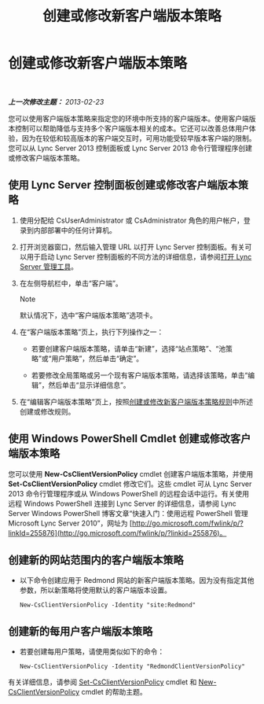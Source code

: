 ﻿---
title: 创建或修改新客户端版本策略
TOCTitle: 创建或修改新客户端版本策略
ms:assetid: 4be6e449-aa82-4b46-abb1-d31281573a72
ms:mtpsurl: https://technet.microsoft.com/zh-cn/library/JJ898476(v=OCS.15)
ms:contentKeyID: 52061017
ms.date: 05/19/2016
mtps_version: v=OCS.15
ms.translationtype: HT
---

# 创建或修改新客户端版本策略

 

_**上一次修改主题：** 2013-02-23_

您可以使用客户端版本策略来指定您的环境中所支持的客户端版本。使用客户端版本控制可以帮助降低与支持多个客户端版本相关的成本。它还可以改善总体用户体验，因为在较低和较高版本的客户端交互时，可用功能受较早版本客户端的限制。您可以从 Lync Server 2013 控制面板或 Lync Server 2013 命令行管理程序创建或修改客户端版本策略。

## 使用 Lync Server 控制面板创建或修改客户端版本策略

1.  使用分配给 CsUserAdministrator 或 CsAdministrator 角色的用户帐户，登录到内部部署中的任何计算机。

2.  打开浏览器窗口，然后输入管理 URL 以打开 Lync Server 控制面板。有关可以用于启动 Lync Server 控制面板的不同方法的详细信息，请参阅[打开 Lync Server 管理工具](lync-server-2013-open-lync-server-administrative-tools.md)。

3.  在左侧导航栏中，单击“客户端”。
    
    > [!NOTE]  
    > 默认情况下，选中“客户端版本策略”选项卡。
    


4.  在“客户端版本策略”页上，执行下列操作之一：
    
      - 若要创建客户端版本策略，请单击“新建”，选择“站点策略”、“池策略”或“用户策略”，然后单击“确定”。
    
      - 若要修改全局策略或另一个现有客户端版本策略，请选择该策略，单击“编辑”，然后单击“显示详细信息”。

5.  在“编辑客户端版本策略”页上，按照[创建或修改新客户端版本策略规则](lync-server-2013-create-or-modify-a-new-client-version-policy-rule.md)中所述创建或修改规则。

## 使用 Windows PowerShell Cmdlet 创建或修改客户端版本策略

您可以使用 **New-CsClientVersionPolicy** cmdlet 创建客户端版本策略，并使用 **Set-CsClientVersionPolicy** cmdlet 修改它们。这些 cmdlet 可从 Lync Server 2013 命令行管理程序或从 Windows PowerShell 的远程会话中运行。有关使用远程 Windows PowerShell 连接到 Lync Server 的详细信息，请参阅 Lync Server Windows PowerShell 博客文章“快速入门：使用远程 PowerShell 管理 Microsoft Lync Server 2010”，网址为 [http://go.microsoft.com/fwlink/p/?linkId=255876](http://go.microsoft.com/fwlink/p/?linkid=255876)。

## 创建新的网站范围内的客户端版本策略

  - 以下命令创建应用于 Redmond 网站的新客户端版本策略。因为没有指定其他参数，所以新策略将使用默认的客户端版本设置。
    
        New-CsClientVersionPolicy -Identity "site:Redmond"

## 创建新的每用户客户端版本策略

  - 若要创建每用户策略，请使用类似如下的命令：
    
        New-CsClientVersionPolicy -Identity "RedmondClientVersionPolicy"

有关详细信息，请参阅 [Set-CsClientVersionPolicy](https://docs.microsoft.com/en-us/powershell/module/skype/Set-CsClientVersionPolicy) cmdlet 和 [New-CsClientVersionPolicy](https://docs.microsoft.com/en-us/powershell/module/skype/New-CsClientVersionPolicy) cmdlet 的帮助主题。

